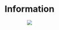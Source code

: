<h1 align="center">Information</h1>

<p align="center">
    <img align="center" src="https://github-readme-stats.vercel.app/api/top-langs/?username=Eles007&repo=github-readme-stats" />
</p>
